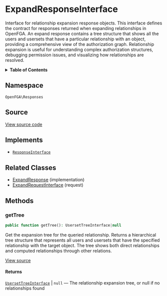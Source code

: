 # ExpandResponseInterface

Interface for relationship expansion response objects. This interface defines the contract for responses returned when expanding relationships in OpenFGA. An expand response contains a tree structure that shows all the users and usersets that have a particular relationship with an object, providing a comprehensive view of the authorization graph. Relationship expansion is useful for understanding complex authorization structures, debugging permission issues, and visualizing how relationships are resolved.

<details>
<summary><strong>Table of Contents</strong></summary>

- [Namespace](#namespace)
- [Source](#source)
- [Implements](#implements)
- [Related Classes](#related-classes)
- [Methods](#methods)

- [`getTree()`](#gettree)

</details>

## Namespace

`OpenFGA\Responses`

## Source

[View source code](https://github.com/evansims/openfga-php/blob/main/src/Responses/ExpandResponseInterface.php)

## Implements

- [`ResponseInterface`](ResponseInterface.md)

## Related Classes

- [ExpandResponse](Responses/ExpandResponse.md) (implementation)
- [ExpandRequestInterface](Requests/ExpandRequestInterface.md) (request)

## Methods

### getTree

```php
public function getTree(): UsersetTreeInterface|null

```

Get the expansion tree for the queried relationship. Returns a hierarchical tree structure that represents all users and usersets that have the specified relationship with the target object. The tree shows both direct relationships and computed relationships through other relations.

[View source](https://github.com/evansims/openfga-php/blob/main/src/Responses/ExpandResponseInterface.php#L45)

#### Returns

[`UsersetTreeInterface`](Models/UsersetTreeInterface.md) &#124; `null` — The relationship expansion tree, or null if no relationships found
